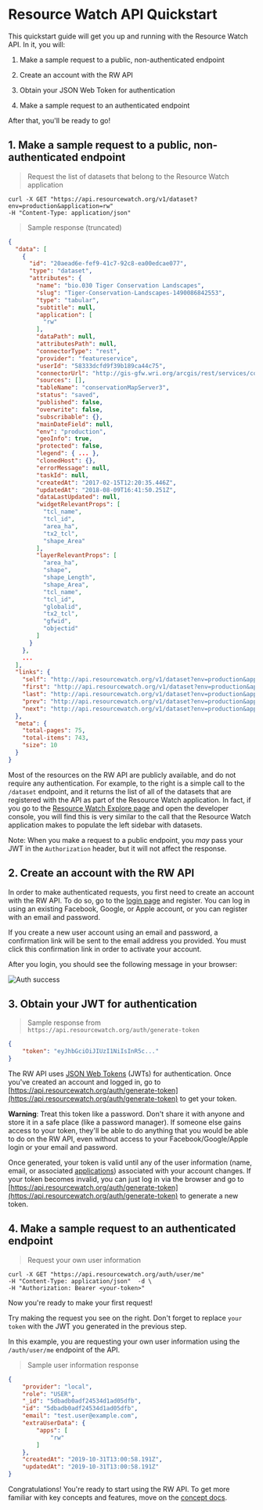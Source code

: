 # Resource Watch API Quickstart

This quickstart guide will get you up and running with the Resource Watch API. In it, you will:

1. Make a sample request to a public, non-authenticated endpoint

2. Create an account with the RW API

3. Obtain your JSON Web Token for authentication

4. Make a sample request to an authenticated endpoint

After that, you'll be ready to go!

## 1. Make a sample request to a public, non-authenticated endpoint

> Request the list of datasets that belong to the Resource Watch application

```shell
curl -X GET "https://api.resourcewatch.org/v1/dataset?env=production&application=rw"
-H "Content-Type: application/json"
```

> Sample response (truncated)

```json
{
  "data": [
    {
      "id": "20aead6e-fef9-41c7-92c8-ea00edcae077",
      "type": "dataset",
      "attributes": {
        "name": "bio.030 Tiger Conservation Landscapes",
        "slug": "Tiger-Conservation-Landscapes-1490086842553",
        "type": "tabular",
        "subtitle": null,
        "application": [
          "rw"
        ],
        "dataPath": null,
        "attributesPath": null,
        "connectorType": "rest",
        "provider": "featureservice",
        "userId": "58333dcfd9f39b189ca44c75",
        "connectorUrl": "http://gis-gfw.wri.org/arcgis/rest/services/conservation/MapServer/3?f=pjson",
        "sources": [],
        "tableName": "conservationMapServer3",
        "status": "saved",
        "published": false,
        "overwrite": false,
        "subscribable": {},
        "mainDateField": null,
        "env": "production",
        "geoInfo": true,
        "protected": false,
        "legend": { ... },
        "clonedHost": {},
        "errorMessage": null,
        "taskId": null,
        "createdAt": "2017-02-15T12:20:35.446Z",
        "updatedAt": "2018-08-09T16:41:50.251Z",
        "dataLastUpdated": null,
        "widgetRelevantProps": [
          "tcl_name",
          "tcl_id",
          "area_ha",
          "tx2_tcl",
          "shape_Area"
        ],
        "layerRelevantProps": [
          "area_ha",
          "shape",
          "shape_Length",
          "shape_Area",
          "tcl_name",
          "tcl_id",
          "globalid",
          "tx2_tcl",
          "gfwid",
          "objectid"
        ]
      }
    },
    ...
  ],
  "links": {
    "self": "http://api.resourcewatch.org/v1/dataset?env=production&application=rw&page[number]=1&page[size]=10",
    "first": "http://api.resourcewatch.org/v1/dataset?env=production&application=rw&page[number]=1&page[size]=10",
    "last": "http://api.resourcewatch.org/v1/dataset?env=production&application=rw&page[number]=75&page[size]=10",
    "prev": "http://api.resourcewatch.org/v1/dataset?env=production&application=rw&page[number]=1&page[size]=10",
    "next": "http://api.resourcewatch.org/v1/dataset?env=production&application=rw&page[number]=2&page[size]=10"
  },
  "meta": {
    "total-pages": 75,
    "total-items": 743,
    "size": 10
  }
}
```

Most of the resources on the RW API are publicly available, and do not require any authentication. For example, to the right is a simple call to the `/dataset` endpoint, and it  returns the list of all of the datasets that are registered with the API as part of the Resource Watch application. In fact, if you go to the [Resource Watch Explore page](https://resourcewatch.org/data/explore) and open the developer console, you will find this is very similar to the call that the Resource Watch application makes to populate the left sidebar with datasets.

Note: When you make a request to a public endpoint, you _may_ pass your JWT in the `Authorization` header, but it will not affect the response.

## 2. Create an account with the RW API

In order to make authenticated requests, you first need to create an account with the RW API. To do so, go to the [login page](https://api.resourcewatch.org/auth/login) and register. You can log in using an existing Facebook, Google, or Apple account, or you can register with an email and password.

If you create a new user account using an email and password, a confirmation link will be sent to the email address you provided. You must click this confirmation link in order to activate your account.

After you login, you should see the following message in your browser:

![Auth success](images/authentication/auth-success.png)

## 3. Obtain your JWT for authentication

> Sample response from `https://api.resourcewatch.org/auth/generate-token`

```json
{
    "token": "eyJhbGciOiJIUzI1NiIsInR5c..."
}
```

The RW API uses [JSON Web Tokens](https://tools.ietf.org/html/rfc7519) (JWTs) for authentication. Once you've created an account and logged in, go to [https://api.resourcewatch.org/auth/generate-token](https://api.resourcewatch.org/auth/generate-token) to get your token.

**Warning**: Treat this token like a password. Don't share it with anyone and store it in a safe place (like a password manager). If someone else gains access to your token, they'll be able to do anything that you would be able to do on the RW API, even without access to your Facebook/Google/Apple login or your email and password.

Once generated, your token is valid until any of the user information (name, email, or associated [applications](/concepts.html#applications)) associated with your account changes. If your token becomes invalid, you can just log in via the browser and go to [https://api.resourcewatch.org/auth/generate-token](https://api.resourcewatch.org/auth/generate-token) to generate a new token.

## 4. Make a sample request to an authenticated endpoint

> Request your own user information

```shell
curl -X GET "https://api.resourcewatch.org/auth/user/me"
-H "Content-Type: application/json"  -d \
-H "Authorization: Bearer <your-token>"
```

Now you're ready to make your first request!

Try making the request you see on the right. Don't forget to replace `your token` with the JWT you generated in the previous step.

In this example, you are requesting your own user information using the `/auth/user/me` endpoint of the API.

> Sample user information response

```json
{
    "provider": "local",
    "role": "USER",
    "_id": "5dbadb0adf24534d1ad05dfb",
    "id": "5dbadb0adf24534d1ad05dfb",
    "email": "test.user@example.com",
    "extraUserData": {
        "apps": [
            "rw"
        ]
    },
    "createdAt": "2019-10-31T13:00:58.191Z",
    "updatedAt": "2019-10-31T13:00:58.191Z"
}
```

Congratulations! You're ready to start using the RW API. To get more familiar with key concepts and features, move on the [concept docs](/concepts.html).